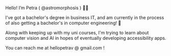 Hello! I’m Petra ( @astromorphosis ) 🐸🌈

I've got a bachelor's degree in business IT, and am currently in the process of also getting a bachelor's in computer engineering! 💾

Along with keeping up with my uni courses, I'm trying to learn about computer vision and AI in hopes of eventually developing accessibility apps. 

You can reach me at hellopetrav @ gmail.com !

<!---
astromorphosis/astromorphosis is a ✨ special ✨ repository because its `README.md` (this file) appears on your GitHub profile.
You can click the Preview link to take a look at your changes.
--->
